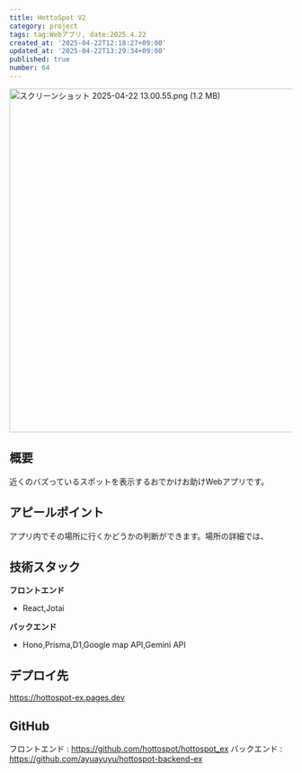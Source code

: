 ```yaml
---
title: HottoSpot V2
category: project
tags: tag:Webアプリ, date:2025.4.22
created_at: '2025-04-22T12:18:27+09:00'
updated_at: '2025-04-22T13:29:34+09:00'
published: true
number: 64
---
```


<img width="611" alt="スクリーンショット 2025-04-22 13.00.55.png (1.2 MB)" src="https://img.esa.io/uploads/production/attachments/22241/2025/04/22/148527/8c83e6c1-7d4e-4df8-9545-2ab1f6c5d9fb.png">


## 概要
近くのバズっているスポットを表示するおでかけお助けWebアプリです。

## アピールポイント
アプリ内でその場所に行くかどうかの判断ができます。場所の詳細では、

## 技術スタック
**フロントエンド**
- React,Jotai

**バックエンド**
- Hono,Prisma,D1,Google map API,Gemini API


## デプロイ先
https://hottospot-ex.pages.dev

## GitHub
フロントエンド  :  https://github.com/hottospot/hottospot_ex
バックエンド  : https://github.com/ayuayuyu/hottospot-backend-ex
